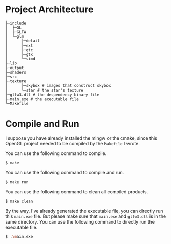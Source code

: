 # Project Architecture

```
├─include
│  ├─GL
│  ├─GLFW
│  └─glm
│      ├─detail
│      ├─ext
│      ├─gtc
│      ├─gtx
│      └─simd
├─lib
├─output
├─shaders
├─src
├─texture
│      ├─skybox # images that construct skybox
│      └─star # the star's texture
├─glfw3.dll # the despendency binary file
├─main.exe # the executable file
└─Makefile
```

# Compile and Run

I suppose you have already installed the mingw or the cmake, since this OpenGL project needed to be compiled by the `Makefile` I wrote.

You can use the following command to compile.

```bash
$ make 
```

You can use the following command to compile and run.

```bash
$ make run
```

You can use the following command to clean all compiled products.

```bash
$ make clean
```

By the way, I've already generated the executable file, you can directly run this `main.exe` file. But please make sure that `main.exe` and `glfw3.dll` is in the same directory. You can use the following command to directly run the executable file.

```bash
$ .\main.exe
```

